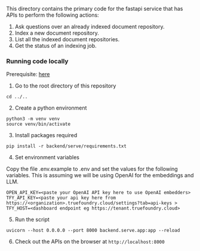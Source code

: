 This directory contains the primary code for the fastapi service that has APIs to perform the following actions:

1. Ask questions over an already indexed document repository.
2. Index a new document repository.
3. List all the indexed document repositories.
4. Get the status of an indexing job.

### Running code locally

Prerequisite: [here](../../GETTING_STARTED.md)

1. Go to the root directory of this repository

```
cd ../..
```

2. Create a python environment

```
python3 -m venv venv
source venv/bin/activate
```

3. Install packages required

```
pip install -r backend/serve/requirements.txt
```

4. Set environment variables

Copy the file .env.example to .env and set the values for the following variables. This is assuming we will be using OpenAI for the embeddings and LLM.

```
OPEN_API_KEY=<paste your OpenAI API key here to use OpenAI embedders>
TFY_API_KEY=<paste your api key here from https://<organization>.truefoundry.cloud/settings?tab=api-keys >
TFY_HOST=<dashboard endpoint eg https://tenant.truefoundry.cloud>
```

5. Run the script

```
uvicorn --host 0.0.0.0 --port 8000 backend.serve.app:app --reload
```

6. Check out the APIs on the browser at `http://localhost:8000`
